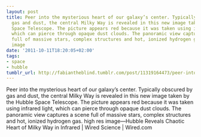 ```yaml
---
layout: post
title: Peer into the mysterious heart of our galaxy’s center. Typically obscured by
  gas and dust, the central Milky Way is revealed in this new image taken by the Hubble
  Space Telescope. The picture appears red because it was taken using infrared light,
  which can pierce through opaque dust clouds. The panoramic view captures a scene
  full of massive stars, complex structures and hot, ionized hydrogen gas.  high res
  image
date: '2011-10-11T18:20:05+02:00'
tags:
- space
- hubble
tumblr_url: http://fabiantheblind.tumblr.com/post/11319164473/peer-into-the-mysterious-heart-of-our-galaxys
---
```

Peer into the mysterious heart of our galaxy’s center. Typically obscured by gas and dust, the central Milky Way is revealed in this new image taken by the Hubble Space Telescope. The picture appears red because it was taken using infrared light, which can pierce through opaque dust clouds. The panoramic view captures a scene full of massive stars, complex structures and hot, ionized hydrogen gas.  high res image—Hubble Reveals Chaotic Heart of Milky Way in Infrared | Wired Science | Wired.com
